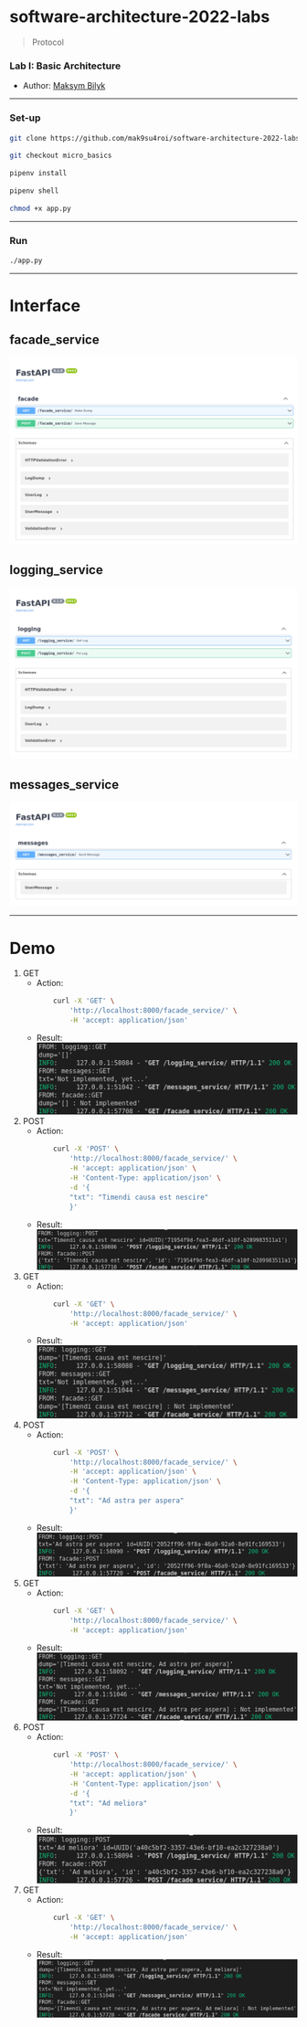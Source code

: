 # software-architecture-2022-labs

> Protocol

### Lab I: Basic Architecture 
- Author: [Maksym Bilyk](https://github.com/mak9su4roi)

---

### Set-up
```bash
git clone https://github.com/mak9su4roi/software-architecture-2022-labs.git
```
```bash
git checkout micro_basics 
```
```bash
pipenv install
```
```bash
pipenv shell
```
```bash
chmod +x app.py
```
---

### Run
```bash
./app.py
```

---

# Interface

## facade_service
![](media/facade.png)
## logging_service
![](media/logging.png)
## messages_service
![](media/messages.png)

---

# Demo
1. GET
    - Action:
        ```bash
            curl -X 'GET' \
                'http://localhost:8000/facade_service/' \
                -H 'accept: application/json'
        ```
    - Result:
        ![](media/get_01.png)
2. POST
    - Action:
        ```bash
            curl -X 'POST' \
                'http://localhost:8000/facade_service/' \
                -H 'accept: application/json' \
                -H 'Content-Type: application/json' \
                -d '{
                "txt": "Timendi causa est nescire"
                }'
        ```
    - Result:
        ![](media/post_01.png)
3. GET
    - Action:
        ```bash
            curl -X 'GET' \
                'http://localhost:8000/facade_service/' \
                -H 'accept: application/json'
        ```
    - Result:
        ![](media/get_02.png)
4. POST
    - Action:
        ```bash
            curl -X 'POST' \
                'http://localhost:8000/facade_service/' \
                -H 'accept: application/json' \
                -H 'Content-Type: application/json' \
                -d '{
                "txt": "Ad astra per aspera"
                }'
        ```
    - Result:
        ![](media/post_02.png)
5. GET
    - Action:
        ```bash
            curl -X 'GET' \
                'http://localhost:8000/facade_service/' \
                -H 'accept: application/json'
        ```
    - Result:
        ![](media/get_03.png)
6. POST
    - Action:
        ```bash
            curl -X 'POST' \
                'http://localhost:8000/facade_service/' \
                -H 'accept: application/json' \
                -H 'Content-Type: application/json' \
                -d '{
                "txt": "Ad meliora"
                }'
        ```
    - Result:
        ![](media/post_03.png)
7. GET
    - Action:
        ```bash
            curl -X 'GET' \
                'http://localhost:8000/facade_service/' \
                -H 'accept: application/json'
        ```
    - Result:
        ![](media/get_04.png)